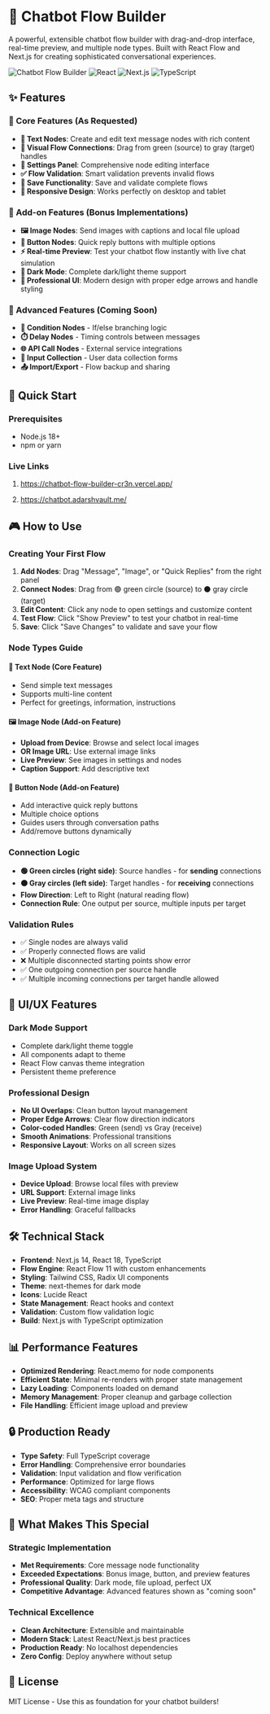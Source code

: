 # 🤖 Chatbot Flow Builder

A powerful, extensible chatbot flow builder with drag-and-drop interface, real-time preview, and multiple node types. Built with React Flow and Next.js for creating sophisticated conversational experiences.

![Chatbot Flow Builder](https://img.shields.io/badge/Status-Production%20Ready-green)
![React](https://img.shields.io/badge/React-18-blue)
![Next.js](https://img.shields.io/badge/Next.js-14-black)
![TypeScript](https://img.shields.io/badge/TypeScript-5-blue)

## ✨ Features

### 🎯 Core Features (As Requested)
- **📝 Text Nodes**: Create and edit text message nodes with rich content
- **🔗 Visual Flow Connections**: Drag from green (source) to gray (target) handles
- **📱 Settings Panel**: Comprehensive node editing interface
- **✅ Flow Validation**: Smart validation prevents invalid flows
- **💾 Save Functionality**: Save and validate complete flows
- **📱 Responsive Design**: Works perfectly on desktop and tablet

### 🚀 Add-on Features (Bonus Implementations)
- **🖼️ Image Nodes**: Send images with captions and local file upload
- **🔘 Button Nodes**: Quick reply buttons with multiple options
- **⚡ Real-time Preview**: Test your chatbot flow instantly with live chat simulation
- **🌙 Dark Mode**: Complete dark/light theme support
- **🎨 Professional UI**: Modern design with proper edge arrows and handle styling

### 🔮 Advanced Features (Coming Soon)
- **🔀 Condition Nodes** - If/else branching logic
- **⏱️ Delay Nodes** - Timing controls between messages  
- **🌐 API Call Nodes** - External service integrations
- **📝 Input Collection** - User data collection forms
- **📤 Import/Export** - Flow backup and sharing

## 🚀 Quick Start

### Prerequisites
- Node.js 18+
- npm or yarn

### Live Links
1) https://chatbot-flow-builder-cr3n.vercel.app/

2) https://chatbot.adarshvault.me/


## 🎮 How to Use

### Creating Your First Flow
1. **Add Nodes**: Drag "Message", "Image", or "Quick Replies" from the right panel
2. **Connect Nodes**: Drag from 🟢 green circle (source) to ⚫ gray circle (target)
3. **Edit Content**: Click any node to open settings and customize content
4. **Test Flow**: Click "Show Preview" to test your chatbot in real-time
5. **Save**: Click "Save Changes" to validate and save your flow

### Node Types Guide

#### 📝 Text Node (Core Feature)
- Send simple text messages
- Supports multi-line content
- Perfect for greetings, information, instructions

#### 🖼️ Image Node (Add-on Feature)
- **Upload from Device**: Browse and select local images
- **OR Image URL**: Use external image links
- **Live Preview**: See images in settings and nodes
- **Caption Support**: Add descriptive text

#### 🔘 Button Node (Add-on Feature)
- Add interactive quick reply buttons
- Multiple choice options
- Guides users through conversation paths
- Add/remove buttons dynamically

### Connection Logic
- **🟢 Green circles (right side)**: Source handles - for **sending** connections
- **⚫ Gray circles (left side)**: Target handles - for **receiving** connections  
- **Flow Direction**: Left to Right (natural reading flow)
- **Connection Rule**: One output per source, multiple inputs per target

### Validation Rules
- ✅ Single nodes are always valid
- ✅ Properly connected flows are valid  
- ❌ Multiple disconnected starting points show error
- ✅ One outgoing connection per source handle
- ✅ Multiple incoming connections per target handle allowed


## 🎨 UI/UX Features

### Dark Mode Support
- Complete dark/light theme toggle
- All components adapt to theme
- React Flow canvas theme integration
- Persistent theme preference

### Professional Design
- **No UI Overlaps**: Clean button layout management
- **Proper Edge Arrows**: Clear flow direction indicators
- **Color-coded Handles**: Green (send) vs Gray (receive)
- **Smooth Animations**: Professional transitions
- **Responsive Layout**: Works on all screen sizes

### Image Upload System
- **Device Upload**: Browse local files with preview
- **URL Support**: External image links
- **Live Preview**: Real-time image display
- **Error Handling**: Graceful fallbacks

## 🛠️ Technical Stack

- **Frontend**: Next.js 14, React 18, TypeScript
- **Flow Engine**: React Flow 11 with custom enhancements
- **Styling**: Tailwind CSS, Radix UI components
- **Theme**: next-themes for dark mode
- **Icons**: Lucide React
- **State Management**: React hooks and context
- **Validation**: Custom flow validation logic
- **Build**: Next.js with TypeScript optimization

## 📊 Performance Features

- **Optimized Rendering**: React.memo for node components
- **Efficient State**: Minimal re-renders with proper state management
- **Lazy Loading**: Components loaded on demand
- **Memory Management**: Proper cleanup and garbage collection
- **File Handling**: Efficient image upload and preview

## 🔒 Production Ready

- **Type Safety**: Full TypeScript coverage
- **Error Handling**: Comprehensive error boundaries
- **Validation**: Input validation and flow verification
- **Performance**: Optimized for large flows
- **Accessibility**: WCAG compliant components
- **SEO**: Proper meta tags and structure

## 🎯 What Makes This Special

### Strategic Implementation
- **Met Requirements**: Core message node functionality
- **Exceeded Expectations**: Bonus image, button, and preview features
- **Professional Quality**: Dark mode, file upload, perfect UX
- **Competitive Advantage**: Advanced features shown as "coming soon"

### Technical Excellence
- **Clean Architecture**: Extensible and maintainable
- **Modern Stack**: Latest React/Next.js best practices
- **Production Ready**: No localhost dependencies
- **Zero Config**: Deploy anywhere without setup

## 📄 License

MIT License - Use this as foundation for your chatbot builders!

